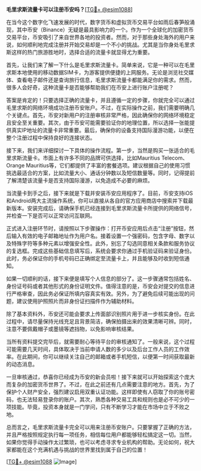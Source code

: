 **毛里求斯流量卡可以注册币安吗？**[[TG💪+ @esim1088](https://t.me/s/esim1088)]

在当今这个数字化飞速发展的时代，数字货币和虚拟货币交易平台如雨后春笋般涌现，其中币安（Binance）无疑是最具影响力的一个。作为一个全球化的加密货币交易平台，币安吸引了来自世界各地的投资者。然而，对于那些身处海外的用户来说，如何顺利地完成注册并开始交易却是一个不小的挑战。尤其是当你身处毛里求斯这样的热门旅游胜地时，选择合适的流量卡就显得尤为重要。

首先，让我们来了解一下什么是毛里求斯流量卡。简单来说，它是一种可以在毛里求斯本地使用的移动数据SIM卡，为游客提供便捷的上网服务。无论是浏览社交媒体、查看电子邮件还是查询旅行信息，毛里求斯流量卡都能满足你的需求。然而，很多人会好奇，这种流量卡是否能够帮助我们在币安上进行账户注册呢？

答案是肯定的！只要选择正确的流量卡，并且遵循一定的步骤，你就完全可以通过毛里求斯的网络环境成功注册币安账户。不过，在实际操作之前，我们需要明确几个关键点。首先，币安对新用户的注册审核非常严格，因此确保你的网络环境稳定且安全至关重要。其次，由于币安可能需要验证你的地理位置，所以选择一张能提供真实IP地址的流量卡非常重要。最后，确保你的设备支持国际漫游功能，以便在整个注册过程中保持良好的连接状态。

接下来，我们来详细探讨一下具体的操作流程。第一步，当然是购买一张适合的毛里求斯流量卡。市面上有许多不同的品牌可供选择，比如Mauritius Telecom、Orange Mauritius等，它们都提供了丰富的套餐选项。建议根据自己的使用习惯挑选最适合的方案，比如流量大小、通话分钟数以及短信数量等。同时，记得提前了解清楚该流量卡是否支持国际漫游，以免造成不必要的麻烦。

当流量卡到手之后，接下来就是下载并安装币安应用程序了。目前，币安支持iOS和Android两大主流操作系统，你可以直接从各自的官方应用商店中搜索并下载最新版本。安装完成后，请确保手机已经连接到毛里求斯流量卡所提供的网络信号，并检查一下是否可以正常访问互联网。

正式进入注册环节时，请按照以下步骤操作：打开币安应用后点击“注册”按钮，然后输入有效的电子邮箱地址作为用户名。接着设置一个强密码，包含字母、数字以及特殊字符等多种元素以增强安全性。此外，别忘了勾选同意相关条款和服务协议的复选框。完成这些基础信息填写后，系统会要求你通过手机验证码来验证身份。此时，务必保证你的手机号码已正确绑定至流量卡上，并且能够及时收到短信通知。

如果一切顺利的话，接下来便是填写个人信息的部分了。这一步骤通常包括姓名、身份证号码或者其他形式的身份证明文件。值得注意的是，币安会对提交的信息进行严格审查，因此务必保证所填内容真实有效。另外，为了避免后续可能出现的问题，建议使用护照照片而非身份证扫描件作为辅助材料。

除了基本资料外，币安还可能会要求上传面部识别照片用于进一步核实身份。在此过程中，请尽量保持光线充足且背景简洁，确保拍摄出来的效果清晰可辨。同时，注意不要佩戴帽子或墨镜等遮挡物，以免影响审核结果。

当所有资料提交完毕后，就需要耐心等待平台的审核通知了。一般来说，这个过程可能需要几天时间，具体取决于当前申请人数的多少以及后台工作人员的工作效率。在此期间，你可以继续关注自己的邮箱或者手机短信，以便第一时间获取最新的动态消息。

一旦审核通过，恭喜你已经成为币安的新会员啦！接下来就可以开始探索这个庞大而复杂的加密货币世界了。不过，在此之前还有几点需要注意的地方。首先，为了保护个人财产安全，强烈建议启用双重认证功能。这样即使有人窃取了你的账号密码，也无法轻易登录你的账户。其次，熟悉各种交易工具和规则也是必不可少的一项技能。毕竟，投资本身就是一门学问，只有不断学习才能在市场中立于不败之地。

总而言之，毛里求斯流量卡完全可以用来注册币安账户。只要掌握了正确的方法，并且严格按照规定执行每一项任务，相信每位用户都能够轻松搞定这一切。当然，如果你觉得手动操作太过繁琐，也可以考虑寻求专业机构的帮助。无论如何，祝大家都能在这个充满机遇与挑战的世界里找到属于自己的位置！

[[TG💪+ @esim1088](https://t.me/s/esim1088) ![Image](https://i.postimg.cc/4NQfJmqS/Snipaste-2025-05-13-00-14-12.png)]